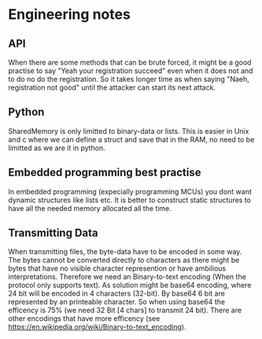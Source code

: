 # Engineering notes

## API

When there are some methods that can be brute forced, it might be a good practise to say "Yeah your registration succeed" even when it does not and to do no do the registration. So it takes longer time as when saying "Naeh, registration not good" until the attacker can start its next attack.

## Python 

SharedMemory is only limitted to binary-data or lists. This is easier in Unix and c where we can define a struct and save that in the RAM, no need to be limitted as we are it in python.

## Embedded programming best practise
In embedded programming (expecially programming MCUs) you dont want dynamic structures like lists etc. It is better to construct static structures to have all the needed memory allocated all the time. 

## Transmitting Data

When transmitting files, the byte-data have to be encoded in some way. The bytes cannot be converted directly to characters as there might be bytes that have no visible character represention or have ambilious interpretations. 
Therefore we need an Binary-to-text encoding (When the protocol only supports text). As solution might be base64 encoding, where 24 bit will be encoded in 4 characters (32-bit). By base64 6 bit are represented by an printeable character. So when using base64 the efficency is 75% (we need 32 Bit [4 chars] to transmit 24 bit). There are other encodings that have more efficency (see https://en.wikipedia.org/wiki/Binary-to-text_encoding).


